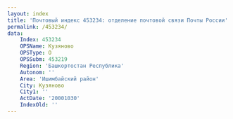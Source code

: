 ```yaml
---
layout: index
title: 'Почтовый индекс 453234: отделение почтовой связи Почты России'
permalink: /453234/
data:
    Index: 453234
    OPSName: Кузяново
    OPSType: О
    OPSSubm: 453219
    Region: 'Башкортостан Республика'
    Autonom: ''
    Area: 'Ишимбайский район'
    City: Кузяново
    City1: ''
    ActDate: '20001030'
    IndexOld: ''
---
```

